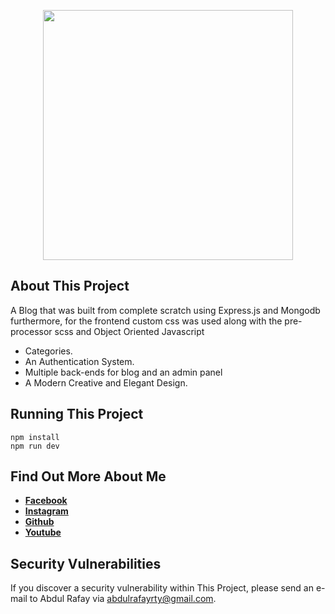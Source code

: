 <p align="center"><a href="https://laravel.com" target="_blank"><img src="https://camo.githubusercontent.com/0566752248b4b31b2c4bdc583404e41066bd0b6726f310b73e1140deefcc31ac/68747470733a2f2f692e636c6f756475702e636f6d2f7a6659366c4c376546612d3330303078333030302e706e67" width="400"></a></p>



## About This Project

A Blog that was built from complete scratch using Express.js and Mongodb furthermore, for the frontend custom css was used along with the pre-processor scss and Object Oriented Javascript
- Categories.
- An Authentication System.
- Multiple back-ends for blog and an admin panel
- A Modern Creative and Elegant Design.

## Running This Project

```
npm install
npm run dev

```

## Find Out More About Me

- **[Facebook](https://facebook.com/rafayrty)**
- **[Instagram](https://instagram.com/rafay_developer)**
- **[Github](https://github.com/rafayrty)**
- **[Youtube](https://www.youtube.com/channel/UCMIJqDasO3z_r98bjO726pQ)**


## Security Vulnerabilities

If you discover a security vulnerability within This Project, please send an e-mail to Abdul Rafay via [abdulrafayrty@gmail.com](mailto:abdulrafayrty@gmail.com).


